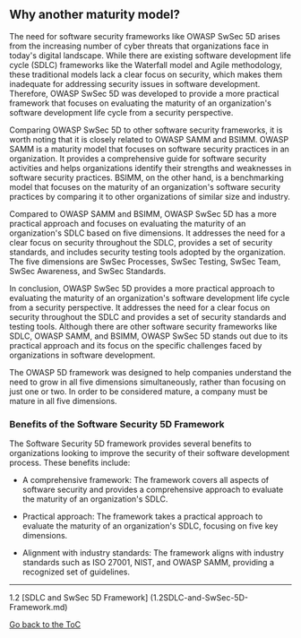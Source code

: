 ## Why another maturity model?

The need for software security frameworks like OWASP SwSec 5D arises from the increasing number of cyber threats that organizations face in today's digital landscape. While there are existing software development life cycle (SDLC) frameworks like the Waterfall model and Agile methodology, these traditional models lack a clear focus on security, which makes them inadequate for addressing security issues in software development. Therefore, OWASP SwSec 5D was developed to provide a more practical framework that focuses on evaluating the maturity of an organization's software development life cycle from a security perspective.

Comparing OWASP SwSec 5D to other software security frameworks, it is worth noting that it is closely related to OWASP SAMM and BSIMM. OWASP SAMM is a maturity model that focuses on software security practices in an organization. It provides a comprehensive guide for software security activities and helps organizations identify their strengths and weaknesses in software security practices. BSIMM, on the other hand, is a benchmarking model that focuses on the maturity of an organization's software security practices by comparing it to other organizations of similar size and industry.

Compared to OWASP SAMM and BSIMM, OWASP SwSec 5D has a more practical approach and focuses on evaluating the maturity of an organization's SDLC based on five dimensions. It addresses the need for a clear focus on security throughout the SDLC, provides a set of security standards, and includes security testing tools adopted by the organization. The five dimensions are SwSec Processes, SwSec Testing, SwSec Team, SwSec Awareness, and SwSec Standards.

In conclusion, OWASP SwSec 5D provides a more practical approach to evaluating the maturity of an organization's software development life cycle from a security perspective. It addresses the need for a clear focus on security throughout the SDLC and provides a set of security standards and testing tools. Although there are other software security frameworks like SDLC, OWASP SAMM, and BSIMM, OWASP SwSec 5D stands out due to its practical approach and its focus on the specific challenges faced by organizations in software development.

The OWASP 5D framework was designed to help companies understand the need to grow in all five dimensions simultaneously, rather than focusing on just one or two. In order to be considered mature, a company must be mature in all five dimensions.

### Benefits of the Software Security 5D Framework

The Software Security 5D framework provides several benefits to organizations looking to improve the security of their software development process. These benefits include:

- A comprehensive framework: The framework covers all aspects of software security and provides a comprehensive approach to evaluate the maturity of an organization's SDLC.

- Practical approach: The framework takes a practical approach to evaluate the maturity of an organization's SDLC, focusing on five key dimensions.

- Alignment with industry standards: The framework aligns with industry standards such as ISO 27001, NIST, and OWASP SAMM, providing a recognized set of guidelines.


---
1.2 [SDLC and SwSec 5D Framework] (1.2SDLC-and-SwSec-5D-Framework.md)

[Go back to the ToC](ToC.md)
